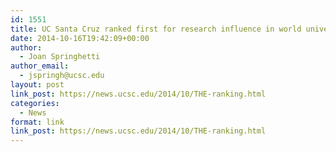 ```yaml
---
id: 1551
title: UC Santa Cruz ranked first for research influence in world university rankings
date: 2014-10-16T19:42:09+00:00
author:
  - Joan Springhetti
author_email:
  - jspringh@ucsc.edu
layout: post
link_post: https://news.ucsc.edu/2014/10/THE-ranking.html
categories:
  - News
format: link
link_post: https://news.ucsc.edu/2014/10/THE-ranking.html
---
```

